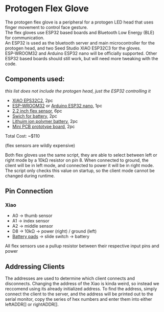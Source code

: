 # Protogen Flex Glove
The protogen flex glove is a peripheral for a protogen LED head that uses finger movement to control face gesture.  
The flex gloves use ESP32 based boards and Bluetooth Low Energy (BLE) for communication.  
An ESP32 is used as the bluetooth server and main microcontroller for the protogen head, and two Seed Studio XIAO ESP32C3 for the gloves.  
ESP-WROOM32 and Arduino ESP32 nano will be officially supported. Other ESP32 based boards should still work, but will need more tweaking with the code. 




## Components used:
*this list does not include the protogen head, just the ESP32 controlling it*
- [XIAO EPS32C2](https://www.seeedstudio.com/Seeed-XIAO-ESP32C3-p-5431.html), 2pc 
- [ESP-WROOM32](https://www.amazon.com/s?k=esp32+Wroom+32&i=electronics&crid=2EIN54VSP3B0&sprefix=esp32+wroom+%2Celectronics%2C166&ref=nb_sb_noss_2) or [Arduino ESP32 nano](https://store.arduino.cc/products/nano-esp32), 1pc 
- [2.2 inch flex sensor](https://www.adafruit.com/product/1070), 6pc 
- [Swich for battery](https://www.sparkfun.com/products/9609), 2pc
- [Lithuim ion polymer battery](https://www.adafruit.com/product/1578), 2pc
- [Mini PCB prototype board](https://www.amazon.com/ElectroCookie-Solderable-Breadboard-Electronics-Gold-Plated/dp/B081MSKJJX), 2pc
  
Total Cost: ~$110

(flex sensors are wildly expensive)


Both flex gloves use the same script, they are able to select between left or right mode by a 10kΩ resistor on pin 8. When connected to ground, the client will be in left mode, and connected to power it will be in right mode. The script only checks this value on startup, so the client mode cannot be changed during runtime.

## Pin Connection
### Xiao 
- A0 -> thumb sensor
- A1 -> index sensor
- A2 -> middle sensor
- D8 -> 10kΩ -> power (right) / ground (left)
- [Battery pads](https://wiki.seeedstudio.com/XIAO_ESP32C3_Getting_Started/#battery-usage) -> slide switch -> battery
  
All flex sensors use a pullup resistor between their respective input pins and power
  

## Addressing Clients
The addresses are used to determine which client connects and disconnects. Changing the address of the Xiao is kinda weird, so instead we reccomend using its already initialized address. To find the address, simply connect the client to the server, and the address will be printed out to the serial monitor, copy the series of hex numbers and enter them into either leftADDR[] or rightADDR[].
